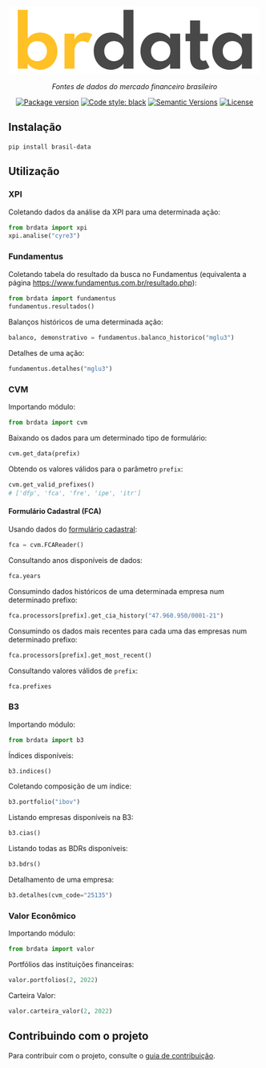 <p align="center">
  <a href="https://github.com/gabrielguarisa/brdata"><img src="https://raw.githubusercontent.com/gabrielguarisa/brdata/0bd34000bf29bd5b93aee011f368bc0385680c58/logo.png?token=GHSAT0AAAAAABPPKYT7BQBOVDJG3NYYQKNOYQ5JIZA" alt="brdata"></a>
</p>
<p align="center">
    <em>Fontes de dados do mercado financeiro brasileiro</em>
</p>

<div align="center">

[![Package version](https://img.shields.io/pypi/v/brasil-data?color=%2334D058&label=pypi%20package)](https://pypi.org/project/brasil-data/)
[![Code style: black](https://img.shields.io/badge/code%20style-black-000000.svg)](https://github.com/psf/black)
[![Semantic Versions](https://img.shields.io/badge/%20%20%F0%9F%93%A6%F0%9F%9A%80-semantic--versions-e10079.svg)](https://github.com/gabrielguarisa/brdata/releases)
[![License](https://img.shields.io/github/license/gabrielguarisa/brdata)](https://github.com/gabrielguarisa/brdata/blob/main/LICENSE)

</div>

## Instalação

```shell
pip install brasil-data
```

## Utilização

### XPI

Coletando dados da análise da XPI para uma determinada ação:

```python
from brdata import xpi
xpi.analise("cyre3")
```

### Fundamentus

Coletando tabela do resultado da busca no Fundamentus (equivalenta a página https://www.fundamentus.com.br/resultado.php):

```python
from brdata import fundamentus
fundamentus.resultados()
```

Balanços históricos de uma determinada ação:

```python
balanco, demonstrativo = fundamentus.balanco_historico("mglu3")
```

Detalhes de uma ação:

```python
fundamentus.detalhes("mglu3")
```

### CVM


Importando módulo:

```python
from brdata import cvm
```

Baixando os dados para um determinado tipo de formulário:

```python
cvm.get_data(prefix)
```

Obtendo os valores válidos para o parâmetro `prefix`:

```python
cvm.get_valid_prefixes()
# ['dfp', 'fca', 'fre', 'ipe', 'itr']
```
#### Formulário Cadastral (FCA)

Usando dados do [formulário cadastral](https://dados.gov.br/dataset/cia_aberta-doc-fca):

```python
fca = cvm.FCAReader()
```

Consultando anos disponíveis de dados:

```python
fca.years
```

Consumindo dados históricos de uma determinada empresa num determinado prefixo:

```python
fca.processors[prefix].get_cia_history("47.960.950/0001-21")
```

Consumindo os dados mais recentes para cada uma das empresas num determinado prefixo:

```python
fca.processors[prefix].get_most_recent()
```

Consultando valores válidos de `prefix`:

```python
fca.prefixes
```

### B3

Importando módulo:

```python
from brdata import b3
```

Índices disponíveis:

```python
b3.indices()
```

Coletando composição de um índice:

```python
b3.portfolio("ibov")
```

Listando empresas disponíveis na B3:

```python
b3.cias()
```

Listando todas as BDRs disponíveis:

```python
b3.bdrs()
```

Detalhamento de uma empresa:

```python
b3.detalhes(cvm_code="25135")
```

### Valor Econômico

Importando módulo:

```python
from brdata import valor
```

Portfólios das instituições financeiras:

```python
valor.portfolios(2, 2022)
```

Carteira Valor:

```python
valor.carteira_valor(2, 2022)
```

## Contribuindo com o projeto

Para contribuir com o projeto, consulte o [guia de contribuição](https://github.com/gabrielguarisa/brdata/blob/main/CONTRIBUTING.md).
